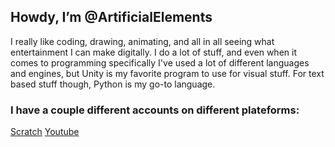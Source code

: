 ## Howdy, I’m @ArtificialElements
I really like coding, drawing, animating, and all in all seeing what entertainment I can make digitally.
I do a lot of stuff, and even when it comes to programming specifically I've used a lot of different languages and engines, but Unity is my favorite program to use for visual stuff. For text based stuff though, Python is my go-to language.

### I have a couple different accounts on different plateforms:
    
[Scratch](https://scratch.mit.edu/users/ArtificialElements/)
[Youtube](https://www.youtube.com/channel/UCgi5wWYf3BEB9VHScSR4JbA)

<!---
ArtificialElements/ArtificialElements is a ✨ special ✨ repository because its `README.md` (this file) appears on your GitHub profile.
You can click the Preview link to take a look at your changes.
--->
